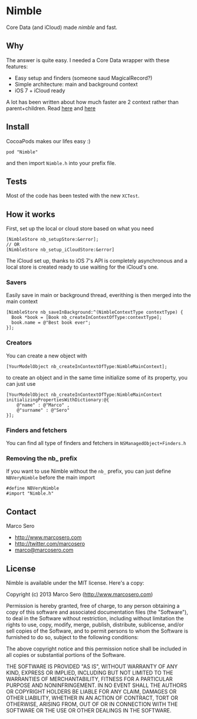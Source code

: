 # Nimble

Core Data (and iCloud) made *nimble* and fast.

## Why

The answer is quite easy. I needed a Core Data wrapper with these features:

- Easy setup and finders (someone saud MagicalRecord?)
- Simple architecture: main and background context
- iOS 7 + iCloud ready

A lot has been written about how much faster are 2 context rather than parent+children. Read [here](http://floriankugler.com/blog/2013/4/29/concurrent-core-data-stack-performance-shootout) and [here](http://floriankugler.com/blog/2013/5/11/backstage-with-nested-managed-object-contexts)

## Install

CocoaPods makes our lifes easy :)

    pod "Nimble"

and then import `Nimble.h` into your prefix file.

## Tests

Most of the code has been tested with the new `XCTest`.

## How it works

First, set up the local or cloud store based on what you need

    [NimbleStore nb_setupStore:&error];
    // OR
    [NimbleStore nb_setup_iCloudStore:&error]

The iCloud set up, thanks to iOS 7's API is completely asynchronous and a local store is created ready to use waiting for the iCloud's one.

### Savers

Easily save in main or background thread, everithing is then merged into the main context

    [NimbleStore nb_saveInBackground:^(NimbleContextType contextType) {
      Book *book = [Book nb_createInContextOfType:contextType];
      book.name = @"Best book ever";
    }];


### Creators

You can create a new object with 

    [YourModelObject nb_createInContextOfType:NimbleMainContext];

to create an object and in the same time initialize some of its property, you can just use

    [YourModelObject nb_createInContextOfType:NimbleMainContext initializingPropertiesWithDictionary:@{
        @"name" : @"Marco" ,
        @"surname" : @"Sero"
    }];

### Finders and fetchers

You can find all type of finders and fetchers in `NSManagedObject+Finders.h`

### Removing the nb_ prefix

If you want to use Nimble without the `nb_` prefix, you can just define `NBVeryNimble` before the main import

    #define NBVeryNimble
    #import "Nimble.h"

## Contact

Marco Sero

- http://www.marcosero.com
- http://twitter.com/marcosero 
- marco@marcosero.com

## License

Nimble is available under the MIT license. Here's a copy:

Copyright (c) 2013 Marco Sero (http://www.marcosero.com)

Permission is hereby granted, free of charge, to any person obtaining a copy
of this software and associated documentation files (the "Software"), to deal
in the Software without restriction, including without limitation the rights
to use, copy, modify, merge, publish, distribute, sublicense, and/or sell
copies of the Software, and to permit persons to whom the Software is
furnished to do so, subject to the following conditions:

The above copyright notice and this permission notice shall be included in
all copies or substantial portions of the Software.

THE SOFTWARE IS PROVIDED "AS IS", WITHOUT WARRANTY OF ANY KIND, EXPRESS OR
IMPLIED, INCLUDING BUT NOT LIMITED TO THE WARRANTIES OF MERCHANTABILITY,
FITNESS FOR A PARTICULAR PURPOSE AND NONINFRINGEMENT. IN NO EVENT SHALL THE
AUTHORS OR COPYRIGHT HOLDERS BE LIABLE FOR ANY CLAIM, DAMAGES OR OTHER
LIABILITY, WHETHER IN AN ACTION OF CONTRACT, TORT OR OTHERWISE, ARISING FROM,
OUT OF OR IN CONNECTION WITH THE SOFTWARE OR THE USE OR OTHER DEALINGS IN
THE SOFTWARE.